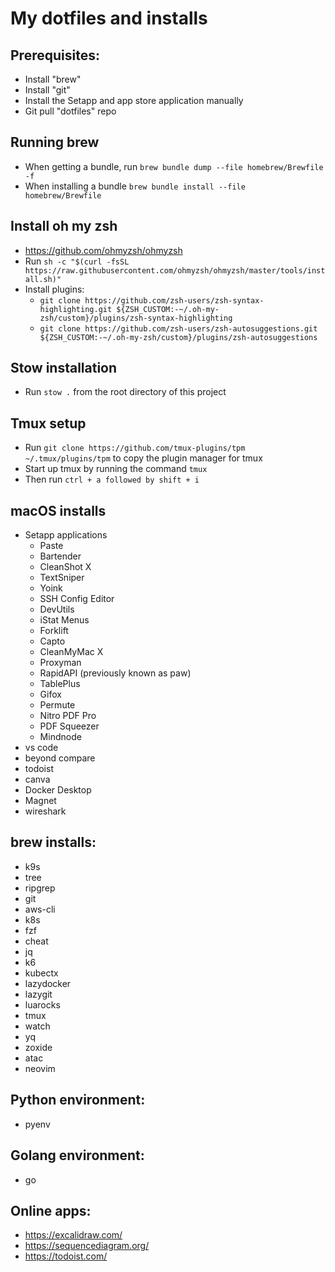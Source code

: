 # My dotfiles and installs

## Prerequisites:
- Install "brew"
- Install "git"
- Install the Setapp and app store application manually
- Git pull "dotfiles" repo

## Running brew
- When getting a bundle, run ```brew bundle dump --file homebrew/Brewfile -f```
- When installing a bundle ```brew bundle install --file homebrew/Brewfile```

## Install oh my zsh
- https://github.com/ohmyzsh/ohmyzsh
- Run ```sh -c "$(curl -fsSL https://raw.githubusercontent.com/ohmyzsh/ohmyzsh/master/tools/install.sh)"```
- Install plugins:
  - ```git clone https://github.com/zsh-users/zsh-syntax-highlighting.git ${ZSH_CUSTOM:-~/.oh-my-zsh/custom}/plugins/zsh-syntax-highlighting```
  - ```git clone https://github.com/zsh-users/zsh-autosuggestions.git ${ZSH_CUSTOM:-~/.oh-my-zsh/custom}/plugins/zsh-autosuggestions```

## Stow installation
- Run ```stow .``` from the root directory of this project

## Tmux setup
- Run ```git clone https://github.com/tmux-plugins/tpm ~/.tmux/plugins/tpm``` to copy the plugin manager for tmux
- Start up tmux by running the command ```tmux```
- Then run ```ctrl + a followed by shift + i```

## macOS installs
- Setapp applications
  - Paste
  - Bartender
  - CleanShot X
  - TextSniper
  - Yoink
  - SSH Config Editor
  - DevUtils
  - iStat Menus
  - Forklift
  - Capto
  - CleanMyMac X
  - Proxyman
  - RapidAPI (previously known as paw)
  - TablePlus
  - Gifox
  - Permute
  - Nitro PDF Pro
  - PDF Squeezer
  - Mindnode
- vs code
- beyond compare
- todoist
- canva
- Docker Desktop
- Magnet
- wireshark

## brew installs:
- k9s
- tree
- ripgrep
- git
- aws-cli
- k8s
- fzf
- cheat
- jq
- k6
- kubectx
- lazydocker
- lazygit
- luarocks
- tmux
- watch
- yq
- zoxide
- atac
- neovim


## Python environment:
- pyenv

## Golang environment:
- go


## Online apps:
- https://excalidraw.com/
- https://sequencediagram.org/
- https://todoist.com/
